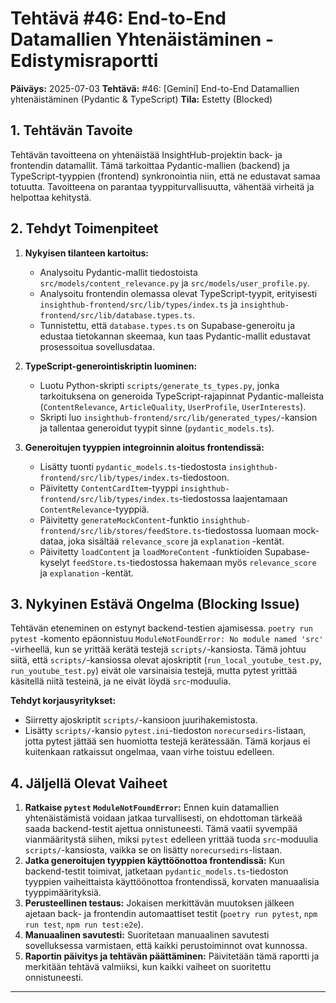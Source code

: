 # Tehtävä #46: End-to-End Datamallien Yhtenäistäminen - Edistymisraportti

**Päiväys:** 2025-07-03
**Tehtävä:** #46: [Gemini] End-to-End Datamallien yhtenäistäminen (Pydantic & TypeScript)
**Tila:** Estetty (Blocked)

## 1. Tehtävän Tavoite

Tehtävän tavoitteena on yhtenäistää InsightHub-projektin back- ja frontendin datamallit. Tämä tarkoittaa Pydantic-mallien (backend) ja TypeScript-tyyppien (frontend) synkronointia niin, että ne edustavat samaa totuutta. Tavoitteena on parantaa tyyppiturvallisuutta, vähentää virheitä ja helpottaa kehitystä.

## 2. Tehdyt Toimenpiteet

1.  **Nykyisen tilanteen kartoitus:**
    *   Analysoitu Pydantic-mallit tiedostoista `src/models/content_relevance.py` ja `src/models/user_profile.py`.
    *   Analysoitu frontendin olemassa olevat TypeScript-tyypit, erityisesti `insighthub-frontend/src/lib/types/index.ts` ja `insighthub-frontend/src/lib/database.types.ts`.
    *   Tunnistettu, että `database.types.ts` on Supabase-generoitu ja edustaa tietokannan skeemaa, kun taas Pydantic-mallit edustavat prosessoitua sovellusdataa.

2.  **TypeScript-generointiskriptin luominen:**
    *   Luotu Python-skripti `scripts/generate_ts_types.py`, jonka tarkoituksena on generoida TypeScript-rajapinnat Pydantic-malleista (`ContentRelevance`, `ArticleQuality`, `UserProfile`, `UserInterests`).
    *   Skripti luo `insighthub-frontend/src/lib/generated_types/`-kansion ja tallentaa generoidut tyypit sinne (`pydantic_models.ts`).

3.  **Generoitujen tyyppien integroinnin aloitus frontendissä:**
    *   Lisätty tuonti `pydantic_models.ts`-tiedostosta `insighthub-frontend/src/lib/types/index.ts`-tiedostoon.
    *   Päivitetty `ContentCardItem`-tyyppi `insighthub-frontend/src/lib/types/index.ts`-tiedostossa laajentamaan `ContentRelevance`-tyyppiä.
    *   Päivitetty `generateMockContent`-funktio `insighthub-frontend/src/lib/stores/feedStore.ts`-tiedostossa luomaan mock-dataa, joka sisältää `relevance_score` ja `explanation` -kentät.
    *   Päivitetty `loadContent` ja `loadMoreContent` -funktioiden Supabase-kyselyt `feedStore.ts`-tiedostossa hakemaan myös `relevance_score` ja `explanation` -kentät.

## 3. Nykyinen Estävä Ongelma (Blocking Issue)

Tehtävän eteneminen on estynyt backend-testien ajamisessa. `poetry run pytest` -komento epäonnistuu `ModuleNotFoundError: No module named 'src'` -virheellä, kun se yrittää kerätä testejä `scripts/`-kansiosta. Tämä johtuu siitä, että `scripts/`-kansiossa olevat ajoskriptit (`run_local_youtube_test.py`, `run_youtube_test.py`) eivät ole varsinaisia testejä, mutta pytest yrittää käsitellä niitä testeinä, ja ne eivät löydä `src`-moduulia.

**Tehdyt korjausyritykset:**
*   Siirretty ajoskriptit `scripts/`-kansioon juurihakemistosta.
*   Lisätty `scripts/`-kansio `pytest.ini`-tiedoston `norecursedirs`-listaan, jotta pytest jättää sen huomiotta testejä kerätessään. Tämä korjaus ei kuitenkaan ratkaissut ongelmaa, vaan virhe toistuu edelleen.

## 4. Jäljellä Olevat Vaiheet

1.  **Ratkaise `pytest` `ModuleNotFoundError`:** Ennen kuin datamallien yhtenäistämistä voidaan jatkaa turvallisesti, on ehdottoman tärkeää saada backend-testit ajettua onnistuneesti. Tämä vaatii syvempää vianmääritystä siihen, miksi `pytest` edelleen yrittää tuoda `src`-moduulia `scripts/`-kansiosta, vaikka se on lisätty `norecursedirs`-listaan.
2.  **Jatka generoitujen tyyppien käyttöönottoa frontendissä:** Kun backend-testit toimivat, jatketaan `pydantic_models.ts`-tiedoston tyyppien vaiheittaista käyttöönottoa frontendissä, korvaten manuaalisia tyyppimäärityksiä.
3.  **Perusteellinen testaus:** Jokaisen merkittävän muutoksen jälkeen ajetaan back- ja frontendin automaattiset testit (`poetry run pytest`, `npm run test`, `npm run test:e2e`).
4.  **Manuaalinen savutesti:** Suoritetaan manuaalinen savutesti sovelluksessa varmistaen, että kaikki perustoiminnot ovat kunnossa.
5.  **Raportin päivitys ja tehtävän päättäminen:** Päivitetään tämä raportti ja merkitään tehtävä valmiiksi, kun kaikki vaiheet on suoritettu onnistuneesti.

---